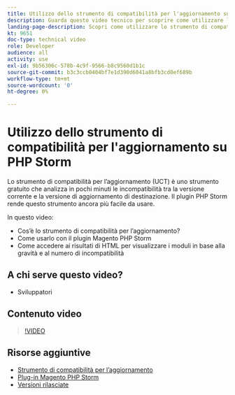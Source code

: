 ```yaml
---
title: Utilizzo dello strumento di compatibilità per l'aggiornamento su PHP Storm
description: Guarda questo video tecnico per scoprire come utilizzare lo strumento di compatibilità per l'aggiornamento con il plugin PHP Storm.
landing-page-description: Scopri come utilizzare lo strumento di compatibilità per l’aggiornamento con il plugin PHP Storm per identificare e risolvere facilmente le incompatibilità.
kt: 9651
doc-type: technical video
role: Developer
audience: all
activity: use
exl-id: 9b56306c-578b-4c9f-9566-b8c9560d1b1c
source-git-commit: b3c3ccb0404bf7e1d390d6041a8bfb3cd0ef689b
workflow-type: tm+mt
source-wordcount: '0'
ht-degree: 0%

---
```


# Utilizzo dello strumento di compatibilità per l&#39;aggiornamento su PHP Storm

Lo strumento di compatibilità per l’aggiornamento (UCT) è uno strumento gratuito che analizza in pochi minuti le incompatibilità tra la versione corrente e la versione di aggiornamento di destinazione. Il plugin PHP Storm rende questo strumento ancora più facile da usare.

In questo video:

- Cos’è lo strumento di compatibilità per l’aggiornamento?
- Come usarlo con il plugin Magento PHP Storm
- Come accedere ai risultati di HTML per visualizzare i moduli in base alla gravità e al numero di incompatibilità

## A chi serve questo video?

- Sviluppatori

## Contenuto video

>[!VIDEO](https://video.tv.adobe.com/v/340150?quality=12&learn=on)

## Risorse aggiuntive

- [Strumento di compatibilità per l’aggiornamento](https://experienceleague.adobe.com/docs/commerce-operations/upgrade-guide/upgrade-compatibility-tool/overview.html)
- [Plug-in Magento PHP Storm](https://plugins.jetbrains.com/plugin/8024-magento-phpstorm)
- [Versioni rilasciate](https://devdocs.magento.com/release/released-versions.html)
